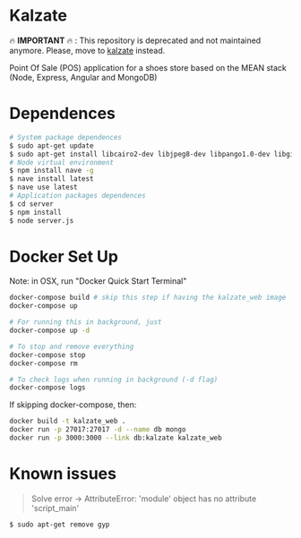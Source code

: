 Kalzate
=======

:fire: **IMPORTANT** :fire: : This repository is deprecated and not maintained anymore. Please, move to [kalzate](https://github.com/yourshoes/kalzate) instead.

Point Of Sale (POS) application for a shoes store based on the MEAN stack (Node, Express, Angular and MongoDB) 

# Dependences

```bash
# System package dependences
$ sudo apt-get update 
$ sudo apt-get install libcairo2-dev libjpeg8-dev libpango1.0-dev libgif-dev build-essential g++ redis-server mongodb-org
# Node virtual environment
$ npm install nave -g
$ nave install latest
$ nave use latest
# Application packages dependences
$ cd server
$ npm install
$ node server.js
```

# Docker Set Up

Note: in OSX, run "Docker Quick Start Terminal" 

```bash
docker-compose build # skip this step if having the kalzate_web image
docker-compose up

# For running this in background, just
docker-compose up -d

# To stop and remove everything
docker-compose stop
docker-compose rm

# To check logs when running in background (-d flag)
docker-compose logs
```

If skipping docker-compose, then:

```bash
docker build -t kalzate_web .
docker run -p 27017:27017 -d --name db mongo
docker run -p 3000:3000 --link db:kalzate kalzate_web
```


# Known issues

> Solve error -> AttributeError: 'module' object has no attribute 'script_main'

```bash
$ sudo apt-get remove gyp
```
